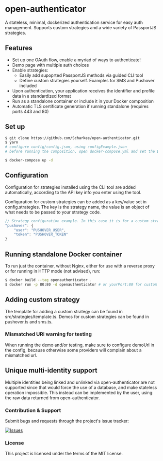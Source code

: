 # open-authenticator

A stateless, minimal, dockerized authentication service for easy auth management. Supports custom strategies and a wide variety of PassportJS strategies.

## Features

- Set up one OAuth flow, enable a myriad of ways to authenticate!
- Demo page with multiple auth choices
- Enable strategies:
  - Easily add supoprted PassportJS methods via guided CLI tool
  - Define custom strategies yourself. Examples for SMS and Pushover included
- Upon authentication, your application receives the identifier and profile data in a standardized format
- Run as a standalone container or include it in your Docker composition
- Automatic TLS certificate generation if running standalone (requires ports 443 and 80)

## Set up

```bash
$ git clone https://github.com/Scharkee/open-authenticator.git
$ yarn
# configure config/config.json, using configExample.json
# before running the composition, open docker-compose.yml and set the DOMAIN and CERTBOT_EMAIL variables

$ docker-compose up -d
```

## Configuration

Configuration for strategies installed using the CLI tool are added automatically, according to the API key info you enter using the tool.

Configuration for custom strategies can be added as a key/value set in config.strategies. The key is the strategy name, the value is an object of what needs to be passed to your strategy code.

```javascript
// Strategy configuration example. In this case it is for a custom strategy that requires a user and a token value, which is later used to send out confirmation notifications via Pushover.
"pushover": {
    "user": "PUSHOVER_USER",
    "token": "PUSHOVER_TOKEN"
}
```

## Running standalone Docker container

To run just the container, without Nginx, either for use with a reverse proxy or for running in HTTP mode (not advised), run:

```bash
$ docker build --tag openauthenticator .
$ docker run -p 80:80 -d openauthenticator # or yourPort:80 for custom port
```

## Adding custom strategy

The template for adding a custom strategy can be found in src/strategies/template.ts.
Demos for custom strategies can be found in pushover.ts and sms.ts.

### Mismatched URI warning for testing

When running the demo and/or testing, make sure to configure demoUrl in the config, because otherwise some providers will complain about a mismatched url.

## Unique multi-identity support

Multiple identities being linked and unlinked via open-authenticator are not supported since that would force the use of a database, and make stateless operation impossible. This instead can be implemented by the user, using the raw data returned from open-authenticator.

### Contribution & Support

Submit bugs and requests through the project's issue tracker:

[![Issues](http://img.shields.io/github/issues/Scharkee/netcore-postgres-oauth-boiler.svg)](https://github.com/Scharkee/netcore-postgres-oauth-boiler/issues)

### License

This project is licensed under the terms of the MIT license.
